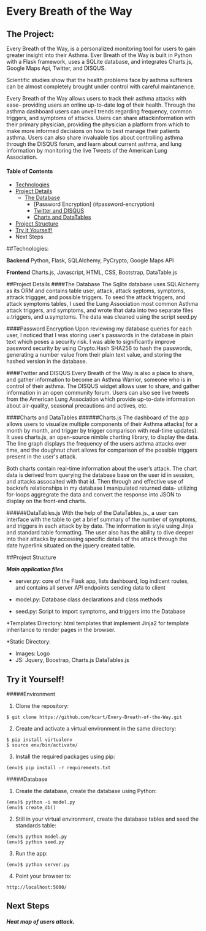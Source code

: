 # Every Breath of the Way

## The Project:

Every Breath of the Way, is a personalized monitoring tool for users to gain greater insight 
into their Asthma. Ever Breath of the Way is built in Python with a Flask framework, uses a SQLite database,
and integrates  Charts.js, Google Maps Api, Twitter, and DISQUS.

Scientific studies show that the health problems face by asthma sufferers can be almost completely
brought under control with careful maintanence.

Every Breath of the Way allows users to track their asthma attacks with ease- 
providing users an online up-to-date log of their health. Through the asthma dashboard users can 
unveil trends regarding frequency, common triggers, and symptoms of attacks. 
Users can share attackinformation with their primary physician, providing the physician a platform from which to make more 
informed decisions on how to best manage their patients asthma. Users can also share invaluable tips about controlling asthma through the DISQUS forum, and learn about current asthma, and lung information by monitoring the live Tweets of the American Lung Association.

#### Table of Contents
- [Technologies](#technologies)
- [Project Details](#project-details)
  - [The Database](#the-database)
    - [Password Encryption] (#password-encryption)
    - [Twitter and DISQUS](#twitter-and-disqus)
    - [Charts and DataTables](#charts-and-datatables)
- [Project Structure](#project-structure)
- [Try it Yourself!](#try-it-yourself)
- Next Steps

##Technologies:
 
**Backend**
Python, Flask, SQLAlchemy, PyCrypto, Google Maps API

**Frontend**
Charts.js, Javascript, HTML, CSS, Bootstrap, DataTable.js

##Project Details
####The Database
The Sqlite database uses SQLAlchemy as its ORM and contains table user, attack, attack syptoms, symptoms, attrack triggger,   and possible triggers.
To seed the attack triggers, and attack symptoms tables, I used the Lung Association most common Asthma attack triggers, and symptoms, and wrote that data into two separate files u.triggers, and u.symptoms. The data was cleaned using the script seed.py
  
####Password Encryption
Upon reviewing my database queries for each user, I noticed that I was storing user's passwords in the database in plain text which poses a security risk. I was able to significantly improve password security by using Crypto.Hash SHA256 to hash the passwords, generating a number value from their plain text value, and storing the hashed version in the database.

####Twitter and DISQUS
Every Breath of the Way  is also a place to share, and gather information to become an Asthma Warrior,
someone who is in control of their asthma. The DISQUS widget allows user to share, and gather information
in an open community forum. 
Users can also see live tweets from the American Lung Association which provide up-to-date information about air-quality, seasonal precautions and actives, etc. 

####Charts and DataTables
######Charts.js
The dashboard of the app allows users to visualize multiple components of their Asthma 
attacks( for a month by month, and trigger by trigger comparison with real-time updates). 
It uses charts.js, an open-source nimble charting library, to display the data. The line graph displays the frequency of
the users asthma attacks over time, and the doughnut chart allows for comparison of the possible triggers present in the 
user's attack. 

Both charts contain real-time information about the user’s attack. The chart data is derived from 
querying the database base on the user id in session, and attacks assocaited with that id. Then through and effective use of backrefs relationships in my database I manipulated returned data- utilizing for-loops aggregrate the data and convert the response into JSON to display on the front-end charts.

######DataTables.js
With the help of the DataTables.js., a user can interface with the table to get a brief summary
of the number of symptoms, and triggers in each attack by by date. The information is style using Jinja  and standard table formatting. The user also has the ability to dive deeper into their attacks by accessing specific details of the attack through the date hyperlink situated on the jquery created table.

##Project Structure

  ***Main application files***

* server.py: core of the Flask app, lists dashboard, log indicent routes, and contains all server API 
endpoints sending data to client

* model.py: Database class declarations and class methods

* seed.py: Script to import symptoms, and triggers into the Database

*Templates Directory: html templates that implement Jinja2 for template inheritance to render pages in the browser.

*Static Directory: 
  - Images: Logo
  - JS: Jquery, Boostrap, Charts.js DataTables.js

## Try it Yourself!
 
#####Environment 

1) Clone the repository:

<pre><code>$ git clone https://github.com/kcart/Every-Breath-of-the-Way.git</code></pre>

2) Create and activate a virtual environment in the same directory: 

<pre><code>$ pip install virtualenv
$ source env/bin/activate/
</code></pre>

3) Install the required packages using pip:

<pre><code>(env)$ pip install -r requirements.txt
</code></pre>

#####Database

1) Create the database, create the database using Python:

<pre><code>(env)$ python -i model.py
(env)$ create_db()
</code></pre>

2) Still in your virtual environment, create the database tables and seed the standards table:

<pre><code>(env)$ python model.py
(env)$ python seed.py
</code></pre>

3) Run the app: 

<pre><code>(env)$ python server.py
</code></pre>

4) Point your browser to:

<pre><code>http://localhost:5000/</code></pre>

## Next Steps

##### Heat map of users attack.

